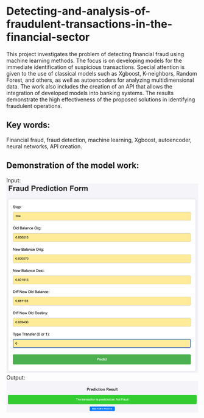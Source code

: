 # Detecting-and-analysis-of-fraudulent-transactions-in-the-financial-sector

This project investigates the problem of detecting financial fraud using machine learning methods. The focus is on developing models for the immediate identification of suspicious transactions. Special attention is given to the use of classical models such as Xgboost, K-neighbors, Random Forest, and others, as well as autoencoders for analyzing multidimensional data. The work also includes the creation of an API that allows the integration of developed models into banking systems. The results demonstrate the high effectiveness of the proposed solutions in identifying fraudulent operations.

## Key words:
Financial fraud, fraud detection, machine learning, Xgboost, autoencoder, neural networks, API creation.

## Demonstration of the model work:
Input:
![alt text](https://github.com/EvelinaUrusova/Detecting-and-analysis-of-fraudulent-transactions-in-the-financial-sector/blob/main/images/Input.png)
Output:
![alt text](https://github.com/EvelinaUrusova/Detecting-and-analysis-of-fraudulent-transactions-in-the-financial-sector/blob/main/images/Output.png)
